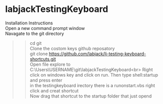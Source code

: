 # labjackTestingKeyboard
Installation Instructions<br>
Open a new command prompt window<br>
Navagate to the git directory<br>
>>cd git<br>
Clone the costom keys github reposatory<br>
git clone https://github.com/labjack/lj-testing-keyboard-shortcuts.git<br>
Open file explore to <br>
>>C:\Users\USERNAME\git\labjackTestingKeyboard\<br>
Right click on windows key and click on run. Then type shell:startup  and press enter<br>
in the testingkeyboard irectory there is a runonstart.vbs right click and creat shortcut<br>
Now  drag that shortcut to the startup folder that just opend<br>

